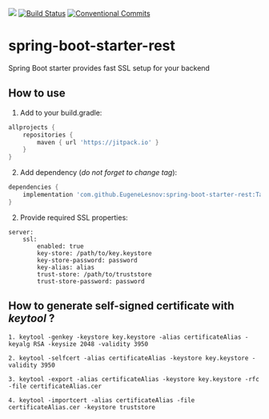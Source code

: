 [![](https://jitpack.io/v/EugeneLesnov/spring-boot-starter-rest.svg)](https://jitpack.io/#EugeneLesnov/spring-boot-starter-rest)
[![Build Status](https://travis-ci.com/EugeneLesnov/spring-boot-starter-rest.svg?branch=master)](https://travis-ci.com/EugeneLesnov/spring-boot-starter-rest)
[![Conventional Commits](https://img.shields.io/badge/Conventional%20Commits-1.0.0-yellow.svg)](https://conventionalcommits.org)

# spring-boot-starter-rest
Spring Boot starter provides fast SSL setup for your backend 

## How to use

1. Add to your build.gradle:
```groovy
allprojects {
    repositories {
        maven { url 'https://jitpack.io' }
    }
}
```

2. Add dependency (_do not forget to change tag_):
```groovy
dependencies {
    implementation 'com.github.EugeneLesnov:spring-boot-starter-rest:Tag'
}
```

2. Provide required SSL properties:
```
server:
    ssl:
        enabled: true
        key-store: /path/to/key.keystore
        key-store-password: password
        key-alias: alias
        trust-store: /path/to/truststore
        trust-store-password: password
```

## How to generate self-signed certificate with _keytool_ ?

```
1. keytool -genkey -keystore key.keystore -alias certificateAlias -keyalg RSA -keysize 2048 -validity 3950

2. keytool -selfcert -alias certificateAlias -keystore key.keystore -validity 3950

3. keytool -export -alias certificateAlias -keystore key.keystore -rfc -file certificateAlias.cer

4. keytool -importcert -alias certificateAlias -file certificateAlias.cer -keystore truststore
```